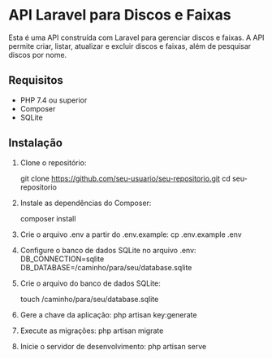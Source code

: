 # API Laravel para Discos e Faixas

Esta é uma API construída com Laravel para gerenciar discos e faixas. A API permite criar, listar, atualizar e excluir discos e faixas, além de pesquisar discos por nome.

## Requisitos

- PHP 7.4 ou superior
- Composer
- SQLite

## Instalação

1. Clone o repositório:

   git clone https://github.com/seu-usuario/seu-repositorio.git
   cd seu-repositorio

2. Instale as dependências do Composer:

    composer install

3. Crie o arquivo .env a partir do .env.example:
    cp .env.example .env

4. Configure o banco de dados SQLite no arquivo .env:
    DB_CONNECTION=sqlite
    DB_DATABASE=/caminho/para/seu/database.sqlite

5. Crie o arquivo do banco de dados SQLite:

    touch /caminho/para/seu/database.sqlite

6. Gere a chave da aplicação:
    php artisan key:generate

7. Execute as migrações:
    php artisan migrate

8. Inicie o servidor de desenvolvimento:
    php artisan serve
